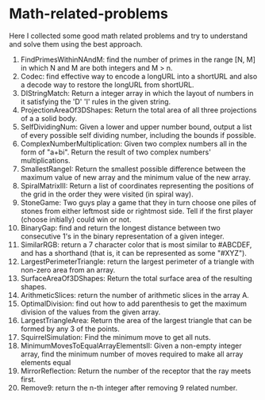 # Math-related-problems

Here I collected some good math related problems and try to understand and solve them using the best approach.

1. FindPrimesWithinNAndM: find the number of primes in the range [N, M] in which N and M are both integers and M > n.
2. Codec: find effective way to encode a longURL into a shortURL and also a decode way to restore the longURL from shortURL.
3. DIStringMatch: Return a integer array in which the layout of numbers in it satisfying the 'D' 'I' rules in the given string.
4. ProjectionAreaOf3DShapes: Return the total area of all three projections of a a solid body.
5. SelfDividingNum: Given a lower and upper number bound, output a list of every possible self dividing number, including the bounds if possible.
6. ComplexNumberMultiplication: Given two complex numbers all in the form of "a+bi". Return the result of two complex numbers' multiplications.
7. SmallestRangeI: Return the smallest possible difference between the maximum value of new array and the minimum value of the new array.
8. SpiralMatrixIII: Return a list of coordinates representing the positions of the grid in the order they were visited (in spiral way).
9. StoneGame: Two guys play a game that they in turn choose one piles of stones from either leftmost side or rightmost side. Tell if the first player (choose initially) could win or not.
10. BinaryGap: find and return the longest distance between two consecutive 1's in the binary representation of a given integer.
11. SimilarRGB: return a 7 character color that is most similar to #ABCDEF, and has a shorthand (that is, it can be represented as some "#XYZ").
12. LargestPerimeterTriangle: return the largest perimeter of a triangle with non-zero area from an array.
13. SurfaceAreaOf3DShapes: Return the total surface area of the resulting shapes.
14. ArithmeticSlices: return the number of arithmetic slices in the array A.
15. OptimalDivision: find out how to add parenthesis to get the maximum division of the values from the given array.
16. LargestTriangleArea: Return the area of the largest triangle that can be formed by any 3 of the points.
17. SquirrelSimulation: Find the minimum move to get all nuts.
18. MinimumMovesToEqualArrayElementsII: Given a non-empty integer array, find the minimum number of moves required to make all array elements equal
19. MirrorReflection: Return the number of the receptor that the ray meets first.
20. Remove9: return the n-th integer after removing 9 related number.
